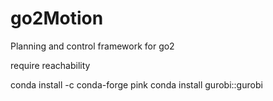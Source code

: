 # go2Motion
Planning and control framework for go2

require reachability


conda install -c conda-forge pink
conda install gurobi::gurobi 


